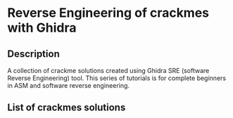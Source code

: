 # Reverse Engineering of crackmes with Ghidra

## Description ##
A collection of crackme solutions created using Ghidra SRE (software Reverse Engineering) tool. This series of tutorials is for complete beginners in ASM and software reverse engineering.

## List of crackmes solutions ##
